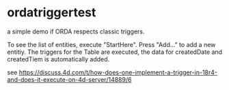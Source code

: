 # ordatriggertest

a simple demo if ORDA respects classic triggers.

To see the list of entities, execute "StartHere". Press "Add…" to add a new entitiy. The triggers for the Table are executed, the data for createdDate and createdTiem is automatically added.

see https://discuss.4d.com/t/how-does-one-implement-a-trigger-in-18r4-and-does-it-execute-on-4d-server/14889/6
